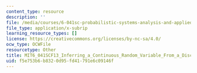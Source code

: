 ```yaml
---
content_type: resource
description: ''
file: /media/courses/6-041sc-probabilistic-systems-analysis-and-applied-probability-fall-2013/f5e753b6b8320d95fd41791e6c09146f_MIT6_041SCF13_Inferring_a_Continuous_Random_Variable_From_a_Discrete_Measurement_300k.srt
file_type: application/x-subrip
learning_resource_types: []
license: https://creativecommons.org/licenses/by-nc-sa/4.0/
ocw_type: OCWFile
resourcetype: Other
title: MIT6_041SCF13_Inferring_a_Continuous_Random_Variable_From_a_Discrete_Measurement_300k.srt
uid: f5e753b6-b832-0d95-fd41-791e6c09146f
---
```

